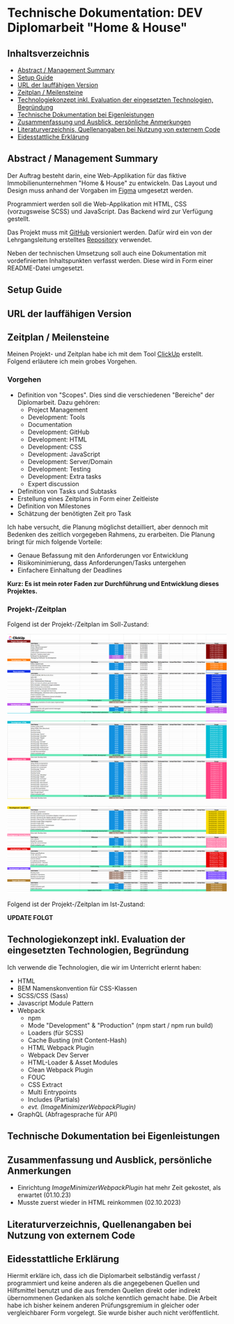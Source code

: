 # Technische Dokumentation: DEV Diplomarbeit "Home & House"

## Inhaltsverzeichnis
- [Abstract / Management Summary](#abstract--management-summary)
- [Setup Guide](#setup-guide)
- [URL der lauffähigen Version](#url-der-lauffähigen-version)
- [Zeitplan / Meilensteine](#zeitplan--meilensteine)
- [Technologiekonzept inkl. Evaluation der eingesetzten Technologien, Begründung](#technologiekonzept-inkl-evaluation-der-eingesetzten-technologien-begründung)
- [Technische Dokumentation bei Eigenleistungen](#technische-dokumentation-bei-eigenleistungen)
- [Zusammenfassung und Ausblick, persönliche Anmerkungen](#zusammenfassung-und-ausblick-persönliche-anmerkungen)
- [Literaturverzeichnis, Quellenangaben bei Nutzung von externem Code](#literaturverzeichnis-quellenangaben-bei-nutzung-von-externem-code)
- [Eidesstattliche Erklärung ](#eidesstattliche-erklärung)


## Abstract / Management Summary
Der Auftrag besteht darin, eine Web-Applikation für das fiktive Immobilienunternehmen "Home & House" zu entwickeln. Das Layout und Design muss anhand der Vorgaben im [Figma](https://bit.ly/3trxvOW) umgesetzt werden.

Programmiert werden soll die Web-Applikation mit HTML, CSS (vorzugsweise SCSS) und JavaScript. Das Backend wird zur Verfügung gestellt.

Das Projekt muss mit [GitHub](https://github.com/) versioniert werden. Dafür wird ein von der Lehrgangsleitung erstelltes [Repository](https://github.com/WebProfessionals/dev23_lea) verwendet.

Neben der technischen Umsetzung soll auch eine Dokumentation mit vordefinierten Inhaltspunkten verfasst werden. Diese wird in Form einer README-Datei umgesetzt.

## Setup Guide

## URL der lauffähigen Version

## Zeitplan / Meilensteine
Meinen Projekt- und Zeitplan habe ich mit dem Tool [ClickUp](https://clickup.com/) erstellt. Folgend erläutere ich mein grobes Vorgehen.

### Vorgehen
- Definition von "Scopes". Dies sind die verschiedenen "Bereiche" der Diplomarbeit. Dazu gehören:
    - Project Management
    - Development: Tools
    - Documentation
    - Development: GitHub
    - Development: HTML
    - Development: CSS
    - Development: JavaScript
    - Development: Server/Domain
    - Development: Testing
    - Development: Extra tasks
    - Expert discussion
- Definition von Tasks und Subtasks
- Erstellung eines Zeitplans in Form einer Zeitleiste
- Definition von Milestones
- Schätzung der benötigten Zeit pro Task

Ich habe versucht, die Planung möglichst detailliert, aber dennoch mit Bedenken des zeitlich vorgegeben Rahmens, zu erarbeiten. Die Planung bringt für mich folgende Vorteile:
- Genaue Befassung mit den Anforderungen vor Entwicklung
- Risikominimierung, dass Anforderungen/Tasks untergehen
- Einfachere Einhaltung der Deadlines

**Kurz: Es ist mein roter Faden zur Durchführung und Entwicklung dieses Projektes.**

### Projekt-/Zeitplan
Folgend ist der Projekt-/Zeitplan im Soll-Zustand:

![Zeitplan-1](src/assets/images//documentation/timetable-1.png)

![Zeitplan-2](src/assets/images//documentation/timetable-2.png)

![Zeitplan-2](src/assets/images//documentation/timetable-3.png)

Folgend ist der Projekt-/Zeitplan im Ist-Zustand:

**UPDATE FOLGT**

## Technologiekonzept inkl. Evaluation der eingesetzten Technologien, Begründung
Ich verwende die Technologien, die wir im Unterricht erlernt haben:
- HTML
- BEM Namenskonvention für CSS-Klassen
- SCSS/CSS (Sass)
- Javascript Module Pattern
- Webpack
    - npm
    - Mode "Development" & "Production" (npm start / npm run build)
    - Loaders (für SCSS)
    - Cache Busting (mit Content-Hash)
    - HTML Webpack Plugin
    - Webpack Dev Server
    - HTML-Loader & Asset Modules
    - Clean Webpack Plugin
    - FOUC
    - CSS Extract
    - Multi Entrypoints
    - Includes (Partials)
    - *evt. (ImageMinimizerWebpackPlugin)*
- GraphQL (Abfragesprache für API)




## Technische Dokumentation bei Eigenleistungen

## Zusammenfassung und Ausblick, persönliche Anmerkungen
- Einrichtung *ImageMinimizerWebpackPlugin* hat mehr Zeit gekostet, als erwartet (01.10.23)
- Musste zuerst wieder in HTML reinkommen (02.10.2023)

## Literaturverzeichnis, Quellenangaben bei Nutzung von externem Code

## Eidesstattliche Erklärung 
Hiermit erkläre ich, dass ich die Diplomarbeit selbständig verfasst / programmiert und keine anderen als die angegebenen Quellen und Hilfsmittel benutzt und die aus fremden Quellen direkt oder indirekt übernommenen Gedanken als solche kenntlich gemacht habe. Die Arbeit habe ich bisher keinem anderen Prüfungsgremium in gleicher oder vergleichbarer Form vorgelegt. Sie wurde bisher auch nicht veröffentlicht.